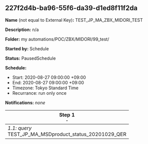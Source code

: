 ## 227f2d4b-ba96-55f6-da39-d1ed8f11f2da

**Name** (not equal to External Key)**:** TEST_JP_MA_ZBX_MIDORI_TEST

**Description:** n/a

**Folder:** my automations/POC/ZBX/MIDORI/99_test/

**Started by:** Schedule

**Status:** PausedSchedule

**Schedule:**

* Start: 2020-08-27 09:00:00 +09:00
* End: 2020-08-27 09:00:00 +09:00
* Timezone: Tokyo Standard Time
* Recurrance: run only once

**Notifications:** _none_


| Step 1<br>_<small>-</small>_ |
| --- |
| _1.1: query_<br>TEST_JP_MA_MSDproduct_status_20201029_QER |
